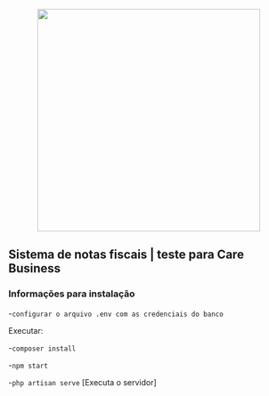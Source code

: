 <p align="center">
  <a href="https://laravel.com" target="_blank">
    <img src="http://www.care-business.com/wp-content/uploads/2018/07/care-logo-about.png" width="400">
  </a>
</p>

## Sistema de notas fiscais | teste para Care Business

### Informações para instalação

-`configurar o arquivo .env com as credenciais do banco`


Executar:

-`composer install`

-`npm start`

-`php artisan serve` [Executa o servidor]



